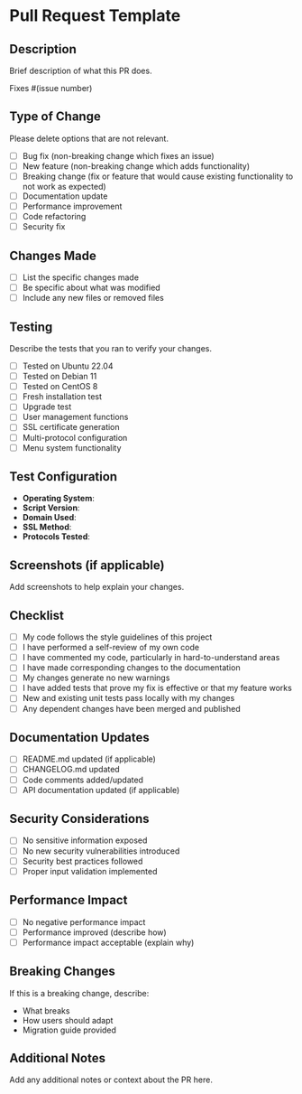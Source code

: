 # Pull Request Template

## Description
Brief description of what this PR does.

Fixes #(issue number)

## Type of Change
Please delete options that are not relevant.

- [ ] Bug fix (non-breaking change which fixes an issue)
- [ ] New feature (non-breaking change which adds functionality)
- [ ] Breaking change (fix or feature that would cause existing functionality to not work as expected)
- [ ] Documentation update
- [ ] Performance improvement
- [ ] Code refactoring
- [ ] Security fix

## Changes Made
- [ ] List the specific changes made
- [ ] Be specific about what was modified
- [ ] Include any new files or removed files

## Testing
Describe the tests that you ran to verify your changes.

- [ ] Tested on Ubuntu 22.04
- [ ] Tested on Debian 11
- [ ] Tested on CentOS 8
- [ ] Fresh installation test
- [ ] Upgrade test
- [ ] User management functions
- [ ] SSL certificate generation
- [ ] Multi-protocol configuration
- [ ] Menu system functionality

## Test Configuration
- **Operating System**: 
- **Script Version**: 
- **Domain Used**: 
- **SSL Method**: 
- **Protocols Tested**: 

## Screenshots (if applicable)
Add screenshots to help explain your changes.

## Checklist
- [ ] My code follows the style guidelines of this project
- [ ] I have performed a self-review of my own code
- [ ] I have commented my code, particularly in hard-to-understand areas
- [ ] I have made corresponding changes to the documentation
- [ ] My changes generate no new warnings
- [ ] I have added tests that prove my fix is effective or that my feature works
- [ ] New and existing unit tests pass locally with my changes
- [ ] Any dependent changes have been merged and published

## Documentation Updates
- [ ] README.md updated (if applicable)
- [ ] CHANGELOG.md updated
- [ ] Code comments added/updated
- [ ] API documentation updated (if applicable)

## Security Considerations
- [ ] No sensitive information exposed
- [ ] No new security vulnerabilities introduced
- [ ] Security best practices followed
- [ ] Proper input validation implemented

## Performance Impact
- [ ] No negative performance impact
- [ ] Performance improved (describe how)
- [ ] Performance impact acceptable (explain why)

## Breaking Changes
If this is a breaking change, describe:
- What breaks
- How users should adapt
- Migration guide provided

## Additional Notes
Add any additional notes or context about the PR here.
